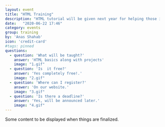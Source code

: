 ```yaml
---
layout: event
title: "HTML Training"
description: "HTML tutorial will be given next year for helping those in need."
date:   "2020-06-22 17:46"
category: events
group: training
by: 'Anas Shahab'
icon: 'credit-card'
#tags: pinned
questions:
  - question: 'What will be taught?'
    answer: 'HTML basics along with projects'
    image: "1.gif"
  - question: 'Is  it free?'
    answer: 'Yes completely free!.'
    image: "2.gif"
  - question: 'Where can I register?'
    answer: 'On our website.'
    image: "3.gif"
  - question: 'Is there a deadline?'
    answer: 'Yes, will be announced later.'
    image: "4.gif"
---
```

Some content to be displayed when things are finalized.